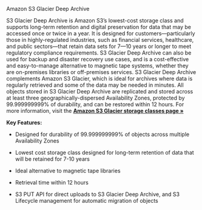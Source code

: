 Amazon S3 Glacier Deep Archive

S3 Glacier Deep Archive is Amazon S3’s lowest-cost storage class and supports long-term retention and digital preservation for data that may be accessed once or twice in a year. It is designed for customers—particularly those in highly-regulated industries, such as financial services, healthcare, and public sectors—that retain data sets for 7—10 years or longer to meet regulatory compliance requirements. S3 Glacier Deep Archive can also be used for backup and disaster recovery use cases, and is a cost-effective and easy-to-manage alternative to magnetic tape systems, whether they are on-premises libraries or off-premises services. S3 Glacier Deep Archive complements Amazon S3 Glacier, which is ideal for archives where data is regularly retrieved and some of the data may be needed in minutes. All objects stored in S3 Glacier Deep Archive are replicated and stored across at least three geographically-dispersed Availability Zones, protected by 99.999999999% of durability, and can be restored within 12 hours. For more information, visit the [**Amazon S3 Glacier storage classes page »**](https://aws.amazon.com/s3/storage-classes/glacier/)  

**Key Features:**

- Designed for durability of 99.999999999% of objects across multiple Availability Zones  
    
- Lowest cost storage class designed for long-term retention of data that will be retained for 7-10 years  
    
- Ideal alternative to magnetic tape libraries  
    
- Retrieval time within 12 hours  
    
- S3 PUT API for direct uploads to S3 Glacier Deep Archive, and S3 Lifecycle management for automatic migration of objects